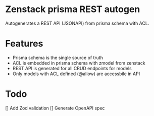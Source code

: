# Zenstack prisma REST autogen

Autogenerates a REST API (JSONAPI) from prisma schema with ACL. 

# Features

* Prisma schema is the single source of truth
* ACL is embedded in prisma schema with zmodel from zenstack
* REST API is generated for all CRUD endpoints for models
* Only models with ACL defined (@allow) are accessbile in API

# Todo

[] Add Zod validation
[] Generate OpenAPI spec